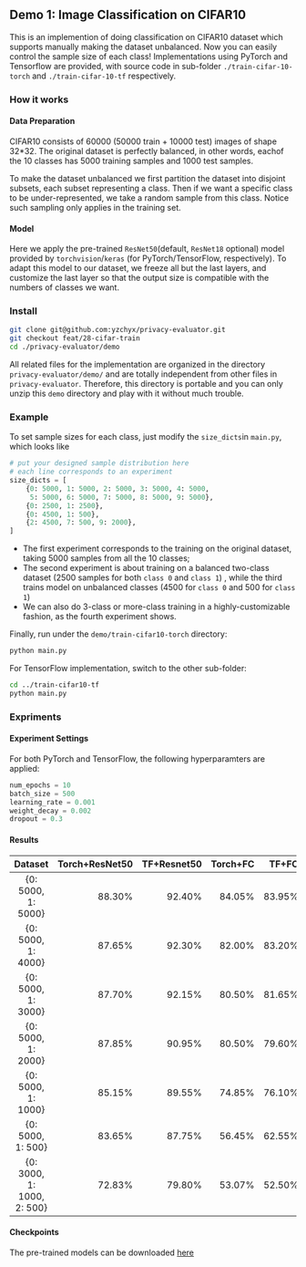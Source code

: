 ## Demo 1: Image Classification on CIFAR10
This is an implemention of doing classification on CIFAR10 dataset which supports manually making the dataset unbalanced. Now you can easily control the sample size of each class! Implementations using PyTorch and Tensorflow are provided, with source code in sub-folder `./train-cifar-10-torch` and `./train-cifar-10-tf` respectively.

### How it works
#### Data Preparation
CIFAR10 consists of 60000 (50000 train + 10000 test) images of shape 32*32. The original dataset is perfectly balanced, in other words, eachof the 10 classes has 5000 training samples and 1000 test samples. 

To make the dataset unbalanced we first partition the dataset into disjoint subsets, each subset representing a class. Then if we want a specific class to be under-represented, we take a random sample from this class. Notice such sampling only applies in the training set.

#### Model
Here we apply the pre-trained `ResNet50`(default, `ResNet18` optional) model provided by `torchvision`/`keras` (for PyTorch/TensorFlow, respectively). To adapt this model to our dataset, we freeze all but the last layers, and customize the last layer so that the output size is compatible with the numbers of classes we want.


### Install
```bash
git clone git@github.com:yzchyx/privacy-evaluator.git
git checkout feat/28-cifar-train
cd ./privacy-evaluator/demo
```
All related files for the implementation are organized in the directory `privacy-evaluator/demo/`  and are totally independent from other files in `privacy-evaluator`. Therefore, this directory is portable and you can only unzip this `demo` directory and play with it without much trouble.

### Example
To set sample sizes for each class, just modify the `size_dicts`in `main.py`, which looks like 
```python
# put your designed sample distribution here
# each line corresponds to an experiment
size_dicts = [
    {0: 5000, 1: 5000, 2: 5000, 3: 5000, 4: 5000, 
     5: 5000, 6: 5000, 7: 5000, 8: 5000, 9: 5000},
    {0: 2500, 1: 2500},
    {0: 4500, 1: 500},
    {2: 4500, 7: 500, 9: 2000},
]
```
- The first experiment corresponds to the training on the original dataset, taking 5000 samples from all the 10 classes;
- The second experiment is about training on a balanced two-class dataset (2500 samples for both `class 0` and `class 1`) , while the third trains model on unbalanced classes (4500 for `class 0` and 500 for `class 1`)
- We can also do 3-class or more-class training in a highly-customizable fashion, as the fourth experiment shows.

Finally, run under the `demo/train-cifar10-torch` directory:

```bash
python main.py
```
For TensorFlow implementation, switch to the other sub-folder:

```bash
cd ../train-cifar10-tf
python main.py
```

### Expriments
#### Experiment Settings
For both PyTorch and TensorFlow, the following hyperparamters are applied: 
```python
num_epochs = 10
batch_size = 500
learning_rate = 0.001
weight_decay = 0.002
dropout = 0.3
```

#### Results
|Dataset|Torch+ResNet50|TF+Resnet50|Torch+FC|TF+FC|
|:-:|-:|-:|-:|-:|
|{0: 5000, 1: 5000}|88.30%|92.40%|84.05%|83.95%|
|{0: 5000, 1: 4000}|87.65%|92.30%|82.00%|83.20%|
|{0: 5000, 1: 3000}|87.70%|92.15%|80.50%|81.65%|
|{0: 5000, 1: 2000}|87.85%|90.95%|80.50%|79.60%|
|{0: 5000, 1: 1000}|85.15%|89.55%|74.85%|76.10%|
|{0: 5000, 1: 500} |83.65%|87.75%|56.45%|62.55%|
|{0: 3000, 1: 1000, 2: 500}|72.83%|79.80%|53.07%|52.50%|

#### Checkpoints
The pre-trained models can be downloaded [here]()